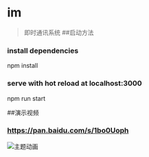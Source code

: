# im

> 即时通讯系统
##启动方法
### install dependencies
npm install
### serve with hot reload at localhost:3000
npm run start

##演示视频
### https://pan.baidu.com/s/1bo0Uoph
![主题动画](https://github.com/qtFo15e/im/demo/主题动画.png)

